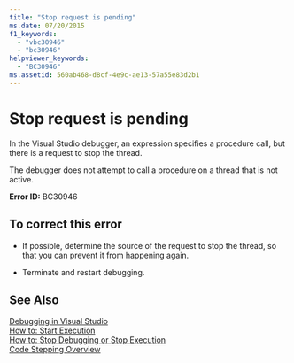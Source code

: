 ```yaml
---
title: "Stop request is pending"
ms.date: 07/20/2015
f1_keywords: 
  - "vbc30946"
  - "bc30946"
helpviewer_keywords: 
  - "BC30946"
ms.assetid: 560ab468-d8cf-4e9c-ae13-57a55e83d2b1
---
```

# Stop request is pending
In the Visual Studio debugger, an expression specifies a procedure call, but there is a request to stop the thread.  
  
 The debugger does not attempt to call a procedure on a thread that is not active.  
  
 **Error ID:** BC30946  
  
## To correct this error  
  
-   If possible, determine the source of the request to stop the thread, so that you can prevent it from happening again.  
  
-   Terminate and restart debugging.  
  
## See Also  
 [Debugging in Visual Studio](/visualstudio/debugger/debugging-in-visual-studio)  
 [How to: Start Execution](http://msdn.microsoft.com/library/b0fe0ce5-900e-421f-a4c6-aa44ddae453c)  
 [How to: Stop Debugging or Stop Execution](http://msdn.microsoft.com/library/03c68f95-aa96-481b-990e-467e065453a5)  
 [Code Stepping Overview](http://msdn.microsoft.com/library/8791dac9-64d1-4bb9-b59e-8d59af1833f9)
